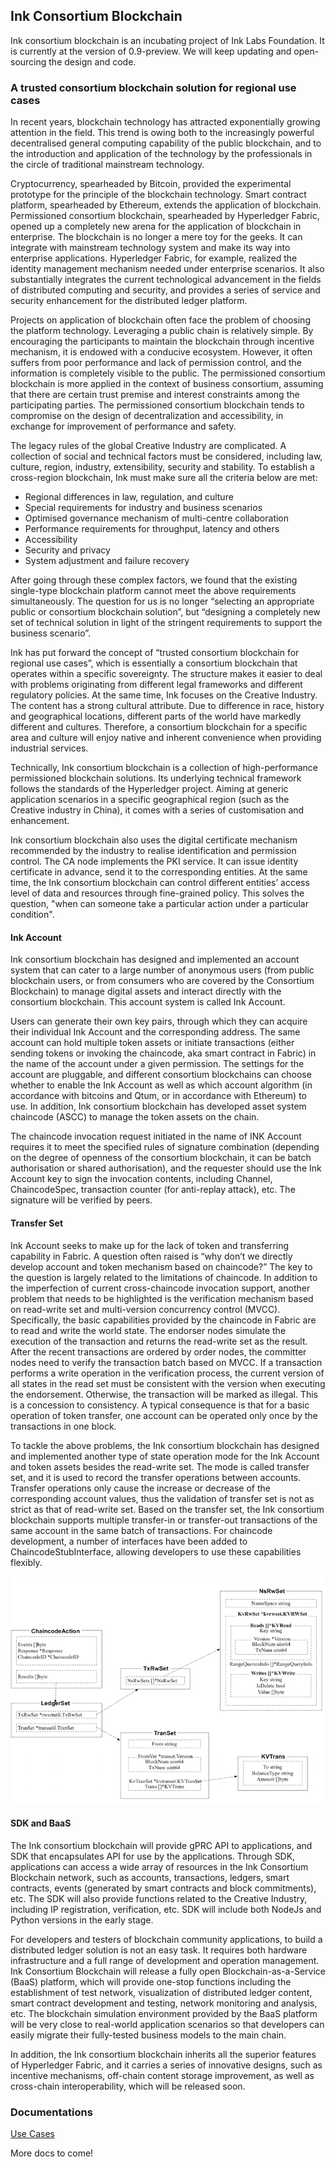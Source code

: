 ## Ink Consortium Blockchain

Ink consortium blockchain is an incubating project of Ink Labs Foundation. It is currently at the version of 0.9-preview. We will keep updating and open-sourcing the design and code.

### A trusted consortium blockchain solution for regional use cases

In recent years, blockchain technology has attracted exponentially growing attention in the field. This trend is owing both to the increasingly powerful decentralised general computing capability of the public blockchain, and to the introduction and application of the technology by the professionals in the circle of traditional mainstream technology.

Cryptocurrency, spearheaded by Bitcoin, provided the experimental prototype for the principle of the blockchain technology. Smart contract platform, spearheaded by Ethereum, extends the application of blockchain. Permissioned consortium blockchain, spearheaded by Hyperledger Fabric, opened up a completely new arena for the application of blockchain in enterprise. The blockchain is no longer a mere toy for the geeks. It can integrate with mainstream technology system and make its way into enterprise applications. Hyperledger Fabric, for example, realized the identity management mechanism needed under enterprise scenarios. It also substantially integrates the current technological advancement in the fields of distributed computing and security, and provides a series of service and security enhancement for the distributed ledger platform.

Projects on application of blockchain often face the problem of choosing the platform technology. Leveraging a public chain is relatively simple. By encouraging the participants to maintain the blockchain through incentive mechanism, it is endowed with a conducive ecosystem. However, it often suffers from poor performance and lack of permission control, and the information is completely visible to the public. The permissioned consortium blockchain is more applied in the context of business consortium, assuming that there are certain trust premise and interest constraints among the participating parties. The permissioned consortium blockchain tends to compromise on the design of decentralization and accessibility, in exchange for improvement of performance and safety.

The legacy rules of the global Creative Industry are complicated. A collection of social and technical factors must be considered, including law, culture, region, industry, extensibility, security and stability. To establish a cross-region blockchain, Ink must make sure all the criteria below are met:

* Regional differences in law, regulation, and culture
* Special requirements for industry and business scenarios
* Optimised governance mechanism of multi-centre collaboration
* Performance requirements for throughput, latency and others
* Accessibility
* Security and privacy
* System adjustment and failure recovery

After going through these complex factors, we found that the existing single-type blockchain platform cannot meet the above requirements simultaneously. The question for us is no longer “selecting an appropriate public or consortium blockchain solution”, but “designing a completely new set of technical solution in light of the stringent requirements to support the business scenario”.

Ink has put forward the concept of “trusted consortium blockchain for regional use cases”, which is essentially a consortium blockchain that operates within a specific sovereignty. The structure makes it easier to deal with problems originating from different legal frameworks and different regulatory policies. At the same time, Ink focuses on the Creative Industry. The content has a strong cultural attribute. Due to difference in race, history and geographical locations, different parts of the world have markedly different and cultures. Therefore, a consortium blockchain for a specific area and culture will enjoy native and inherent convenience when providing industrial services.

Technically, Ink consortium blockchain is a collection of high-performance permissioned blockchain solutions. Its underlying technical framework follows the standards of the Hyperledger project. Aiming at generic application scenarios in a specific geographical region (such as the Creative industry in China), it comes with a series of customisation and enhancement.

Ink consortium blockchain also uses the digital certificate mechanism recommended by the industry to realise identification and permission control. The CA node implements the PKI service. It can issue identity certificate in advance, send it to the corresponding entities. At the same time, the Ink consortium blockchain can control different entities’ access level of data and resources through fine-grained policy. This solves the question, "when can someone take a particular action under a particular condition".

#### Ink Account

Ink consortium blockchain has designed and implemented an account system that can cater to a large number of anonymous users (from public blockchain users, or from consumers who are covered by the Consortium Blockchain) to manage digital assets and interact directly with the consortium blockchain. This account system is called Ink Account.

Users can generate their own key pairs, through which they can acquire their individual Ink Account and the corresponding address. The same account can hold multiple token assets or initiate transactions (either sending tokens or invoking the chaincode, aka smart contract in Fabric) in the name of the account under a given permission. The settings for the account are pluggable, and different consortium blockchains can choose whether to enable the Ink Account as well as which account algorithm (in accordance with bitcoins and Qtum, or in accordance with Ethereum) to use. In addition, Ink consortium blockchain has developed asset system chaincode (ASCC) to manage the token assets on the chain.

The chaincode invocation request initiated in the name of INK Account requires it to meet the specified rules of signature combination (depending on the degree of openness of the consortium blockchain, it can be batch authorisation or shared authorisation), and the requester should use the Ink Account key to sign the invocation contents, including Channel, ChaincodeSpec, transaction counter (for anti-replay attack), etc. The signature will be verified by peers.

#### Transfer Set

Ink Account seeks to make up for the lack of token and transferring capability in Fabric. A question often raised is “why don’t we directly develop account and token mechanism based on chaincode?” The key to the question is largely related to the limitations of chaincode. In addition to the imperfection of current cross-chaincode invocation support, another problem that needs to be highlighted is the verification mechanism based on read-write set and multi-version concurrency control (MVCC). Specifically, the basic capabilities provided by the chaincode in Fabric are to read and write the world state. The endorser nodes simulate the execution of the transaction and returns the read-write set as the result. After the recent transactions are ordered by order nodes, the committer nodes need to verify the transaction batch based on MVCC. If a transaction performs a write operation in the verification process, the current version of all states in the read set must be consistent with the version when executing the endorsement. Otherwise, the transaction will be marked as illegal. This is a concession to consistency. A typical consequence is that for a basic operation of token transfer, one account can be operated only once by the transactions in one block.

To tackle the above problems, the Ink consortium blockchain has designed and implemented another type of state operation mode for the Ink Account and token assets besides the read-write set. The mode is called transfer set, and it is used to record the transfer operations between accounts. Transfer operations only cause the increase or decrease of the corresponding account values, thus the validation of transfer set is not as strict as that of read-write set. Based on the transfer set, the Ink consortium blockchain supports multiple transfer-in or transfer-out transactions of the same account in the same batch of transactions. For chaincode development, a number of interfaces have been added to ChaincodeStubInterface, allowing developers to use these capabilities flexibly.

![transfer_set](docs/images/transet.png)

#### SDK and BaaS

The Ink consortium blockchain will provide gPRC API to applications, and SDK that encapsulates API for use by the applications. Through SDK, applications can access a wide array of resources in the Ink Consortium Blockchain network, such as accounts, transactions, ledgers, smart contracts, events (generated by smart contracts and block commitments), etc. The SDK will also provide functions related to the Creative Industry, including IP registration, verification, etc. SDK will include both NodeJs and Python versions in the early stage.

For developers and testers of blockchain community applications, to build a distributed ledger solution is not an easy task. It requires both hardware infrastructure and a full range of development and operation management. Ink Consortium Blockchain will release a fully open Blockchain-as-a-Service (BaaS) platform, which will provide one-stop functions including the establishment of test network, visualization of distributed ledger content, smart contract development and testing, network monitoring and analysis, etc. The blockchain simulation environment provided by the BaaS platform will be very close to real-world application scenarios so that developers can easily migrate their fully-tested business models to the main chain.

In addition, the Ink consortium blockchain inherits all the superior features of Hyperledger Fabric, and it carries a series of innovative designs, such as incentive mechanisms, off-chain content storage improvement, as well as cross-chain interoperability, which will be released soon.

### Documentations

[Use Cases](docs/usecases.md)

More docs to come!